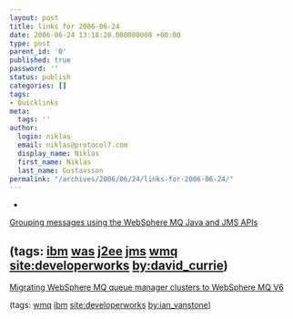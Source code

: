 ```yaml
---
layout: post
title: links for 2006-06-24
date: 2006-06-24 13:18:28.000000000 +00:00
type: post
parent_id: '0'
published: true
password: ''
status: publish
categories: []
tags:
- Quicklinks
meta:
  tags: ''
author:
  login: niklas
  email: niklas@protocol7.com
  display_name: Niklas
  first_name: Niklas
  last_name: Gustavsson
permalink: "/archives/2006/06/24/links-for-2006-06-24/"
---
```

- 
[Grouping messages using the WebSphere MQ Java and JMS APIs](http://www-128.ibm.com/developerworks/websphere/library/techarticles/0602_currie/0602_currie.html)

(tags: [ibm](http://del.icio.us/protocol7/ibm) [was](http://del.icio.us/protocol7/was) [j2ee](http://del.icio.us/protocol7/j2ee) [jms](http://del.icio.us/protocol7/jms) [wmq](http://del.icio.us/protocol7/wmq) [site:developerworks](http://del.icio.us/protocol7/site:developerworks) [by:david\_currie](http://del.icio.us/protocol7/by:david_currie))
- 
[Migrating WebSphere MQ queue manager clusters to WebSphere MQ V6](http://www-128.ibm.com/developerworks/websphere/library/techarticles/0605_vanstone/0605_vanstone.html)

(tags: [wmq](http://del.icio.us/protocol7/wmq) [ibm](http://del.icio.us/protocol7/ibm) [site:developerworks](http://del.icio.us/protocol7/site:developerworks) [by:ian\_vanstone](http://del.icio.us/protocol7/by:ian_vanstone))
